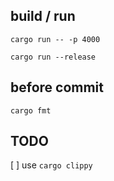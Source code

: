 ## build / run

```
cargo run -- -p 4000
```

```
cargo run --release
```


## before commit

```
cargo fmt
```

## TODO

[ ] use `cargo clippy`